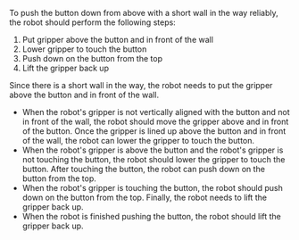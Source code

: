 To push the button down from above with a short wall in the way reliably, the robot should perform the following steps:

1. Put gripper above the button and in front of the wall
2. Lower gripper to touch the button
3. Push down on the button from the top
4. Lift the gripper back up

Since there is a short wall in the way, the robot needs to put the gripper above the button and in front of the wall. 
- When the robot's gripper is not vertically aligned with the button and not in front of the wall, the robot should move the gripper above and in front of the button. 
Once the gripper is lined up above the button and in front of the wall, the robot can lower the gripper to touch the button.
- When the robot's gripper is above the button and the robot's gripper is not touching the button, the robot should lower the gripper to touch the button. 
After touching the button, the robot can push down on the button from the top.
- When the robot's gripper is touching the button, the robot should push down on the button from the top. 
Finally, the robot needs to lift the gripper back up.
- When the robot is finished pushing the button, the robot should lift the gripper back up.